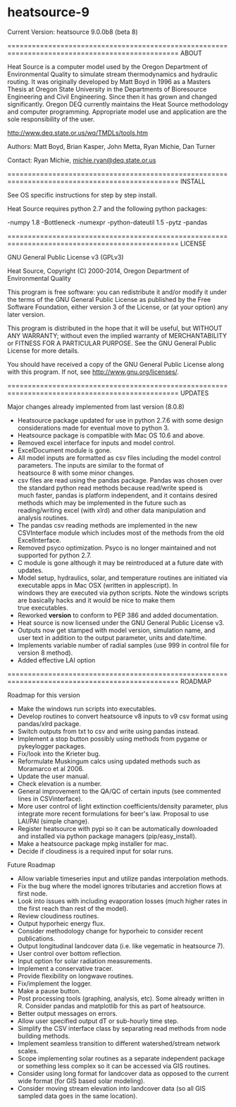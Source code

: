 heatsource-9
============

Current Version: heatsource 9.0.0b8 (beta 8)

================================================================================================
ABOUT 

Heat Source is a computer model used by the Oregon Department of Environmental Quality to simulate
stream thermodynamics and hydraulic routing. It was originally developed by Matt Boyd in 1996 as a 
Masters Thesis at Oregon State University in the Departments of Bioresource Engineering and Civil Engineering. 
Since then it has grown and changed significantly. Oregon DEQ currently maintains the Heat Source methodology and computer programming. Appropriate model use and application are the sole responsibility of the user.

http://www.deq.state.or.us/wq/TMDLs/tools.htm

Authors: Matt Boyd, Brian Kasper, John Metta, Ryan Michie, Dan Turner

Contact: Ryan Michie, michie.ryan@deq.state.or.us

================================================================================================
INSTALL

See OS specific instructions for step by step install.

Heat Source requires python 2.7 and the following python packages:

-numpy 1.8
-Bottleneck
-numexpr
-python-dateutil 1.5
-pytz
-pandas

================================================================================================
LICENSE

GNU General Public License v3 (GPLv3)

Heat Source, Copyright (C) 2000-2014, Oregon Department of Environmental Quality

This program is free software: you can redistribute it and/or modify
it under the terms of the GNU General Public License as published by
the Free Software Foundation, either version 3 of the License, or
(at your option) any later version.

This program is distributed in the hope that it will be useful,
but WITHOUT ANY WARRANTY; without even the implied warranty of
MERCHANTABILITY or FITNESS FOR A PARTICULAR PURPOSE.  See the
GNU General Public License for more details.

You should have received a copy of the GNU General Public License
along with this program.  If not, see <http://www.gnu.org/licenses/>.

================================================================================================
UPDATES

Major changes already implemented from last version (8.0.8)

- Heatsource package updated for use in python 2.7.6 with some design considerations made for eventual move to python 3.
- Heatsource package is compatible with Mac OS 10.6 and above.
- Removed excel interface for inputs and model control.
- ExcelDocument module is gone.
- All model inputs are formatted as csv files including the model control parameters. The inputs are similar to the format of  
heatsource 8 with some minor changes.
- csv files are read using the pandas package. Pandas was chosen over the standard python read methods because read/write speed is  
much faster, pandas is platform independent, and it contains desired methods which may be implemented in the future such as reading/writing excel (with xlrd) and other data manipulation and analysis routines.
- The pandas csv reading methods are implemented in the new CSVInterface module which includes most of the methods from the old  
ExcelInterface.
- Removed psyco optimization. Psyco is no longer maintained and not supported for python 2.7.
- C module is gone although it may be reintroduced at a future date with updates.
- Model setup, hydraulics, solar, and temperature routines are initiated via executable apps in Mac OSX (written in applescript). In  
windows they are executed via python scripts. Note the windows scripts are basically hacks and it would be nice to make them  
true executables.
- Reworked __version__ to conform to PEP 386 and added documentation.
- Heat source is now licensed under the GNU General Public License v3.
- Outputs now get stamped with model version, simulation name, and user text in addition to the output parameter, units and date/time.
- Implements variable number of radial samples (use 999 in control file for version 8 method).
- Added effective LAI option

================================================================================================
ROADMAP

Roadmap for this version
- Make the windows run scripts into executables.
- Develop routines to convert heatsource v8 inputs to v9 csv format using pandas/xlrd package.
- Switch outputs from txt to csv and write using pandas instead.
- Implement a stop button possibly using methods from pygame or pykeylogger packages.
- Fix/look into the Krieter bug.
- Reformulate Muskingum calcs using updated methods such as Moramarco et al 2006.
- Update the user manual.
- Check elevation is a number.
- General improvement to the QA/QC of certain inputs (see commented lines in CSVinterface).
- More user control of light extinction coefficients/density parameter, plus integrate more recent formulations for beer's law. Proposal to use LAI/PAI (simple change).
- Register heatsource with pypi so it can be automatically downloaded and installed via python package managers (pip/easy_install).
- Make a heatsource package mpkg installer for mac.
- Decide if cloudiness is a required input for solar runs.



Future Roadmap
- Allow variable timeseries input and utilize pandas interpolation methods.
- Fix the bug where the model ignores tributaries and accretion flows at first node.
- Look into issues with including evaporation losses (much higher rates in the first reach than rest of the model).
- Review cloudiness routines.
- Output hyporheic energy flux.
- Consider methodology change for hyporheic to consider recent publications.
- Output longitudinal landcover data (i.e. like vegematic in heatsource 7).
- User control over bottom reflection.
- Input option for solar radiation measurements.
- Implement a conservative tracer.
- Provide flexibility on longwave routines.
- Fix/implement the logger.
- Make a pause button.
- Post processing tools (graphing, analysis, etc). Some already written in R. Consider pandas and matplotlib for this as part of heatsource.
- Better output messages on errors.
- Allow user specified output dT or sub-hourly time step.
- Simplify the CSV interface class by separating read methods from node building methods.
- Implement seamless transition to different watershed/stream network scales.
- Scope implementing solar routines as a separate independent package or something less complex so it can be accessed via GIS routines.
- Consider using long format for landcover data as opposed to the current wide format (for GIS based solar modeling).
- Consider moving stream elevation into landcover data (so all GIS sampled data goes in the same location).
